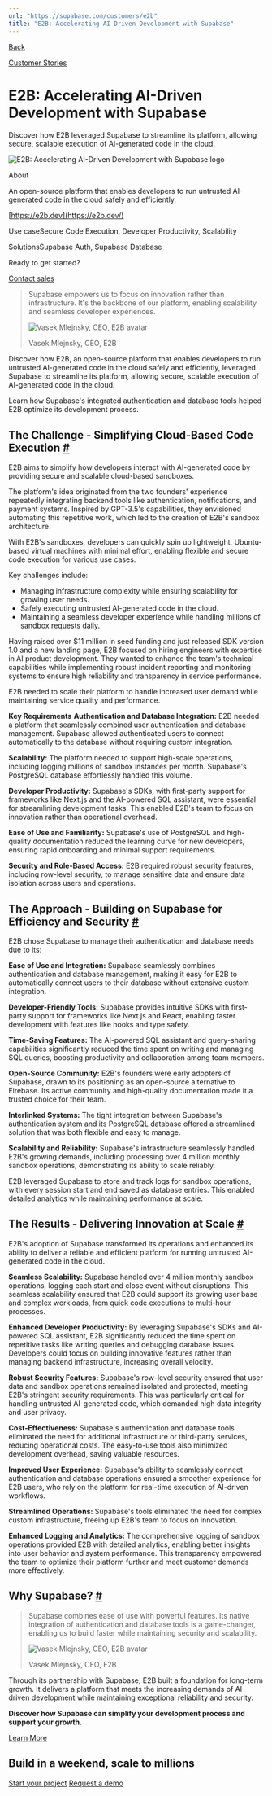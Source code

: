 ```yaml
---
url: "https://supabase.com/customers/e2b"
title: "E2B: Accelerating AI-Driven Development with Supabase"
---
```


[Back](https://supabase.com/customers)

[Customer Stories](https://supabase.com/customers)

# E2B: Accelerating AI-Driven Development with Supabase

Discover how E2B leveraged Supabase to streamline its platform, allowing secure, scalable execution of AI-generated code in the cloud.

![E2B: Accelerating AI-Driven Development with Supabase logo](https://supabase.com/_next/image?url=%2Fimages%2Fcustomers%2Flogos%2Fe2b.png&w=3840&q=75&dpl=dpl_7FY8EmFQ6G3YqautJ4Fvh1viLnvu)

About

An open-source platform that enables developers to run untrusted AI-generated code in the cloud safely and efficiently.

[https://e2b.dev](https://e2b.dev/)

Use caseSecure Code Execution, Developer Productivity, Scalability

SolutionsSupabase Auth, Supabase Database

Ready to get started?

[Contact sales](https://supabase.com/contact/enterprise)

> Supabase empowers us to focus on innovation rather than infrastructure. It's the backbone of our
> platform, enabling scalability and seamless developer experiences.
>
> ![Vasek Mlejnsky, CEO, E2B avatar](https://supabase.com/_next/image?url=%2Fimages%2Fblog%2Favatars%2Fvasek-mlejnsky.jpg&w=64&q=75&dpl=dpl_7FY8EmFQ6G3YqautJ4Fvh1viLnvu)
>
> Vasek Mlejnsky, CEO, E2B

Discover how E2B, an open-source platform that enables developers to run untrusted AI-generated code in the cloud safely and efficiently, leveraged Supabase to streamline its platform, allowing secure, scalable execution of AI-generated code in the cloud.

Learn how Supabase's integrated authentication and database tools helped E2B optimize its development process.

## The Challenge - Simplifying Cloud-Based Code Execution [\#](https://supabase.com/customers/e2b\#the-challenge---simplifying-cloud-based-code-execution)

E2B aims to simplify how developers interact with AI-generated code by providing secure and scalable cloud-based sandboxes.

The platform's idea originated from the two founders' experience repeatedly integrating backend tools like authentication, notifications, and payment systems. Inspired by GPT-3.5's capabilities, they envisioned automating this repetitive work, which led to the creation of E2B's sandbox architecture.

With E2B's sandboxes, developers can quickly spin up lightweight, Ubuntu-based virtual machines with minimal effort, enabling flexible and secure code execution for various use cases.

Key challenges include:

- Managing infrastructure complexity while ensuring scalability for growing user needs.
- Safely executing untrusted AI-generated code in the cloud.
- Maintaining a seamless developer experience while handling millions of sandbox requests daily.

Having raised over $11 million in seed funding and just released SDK version 1.0 and a new landing page, E2B focused on hiring engineers with expertise in AI product development. They wanted to enhance the team's technical capabilities while implementing robust incident reporting and monitoring systems to ensure high reliability and transparency in service performance.

E2B needed to scale their platform to handle increased user demand while maintaining service quality and performance.

**Key Requirements** **Authentication and Database Integration:** E2B needed a platform that seamlessly combined user authentication and database management. Supabase allowed authenticated users to connect automatically to the database without requiring custom integration.

**Scalability:** The platform needed to support high-scale operations, including logging millions of sandbox instances per month. Supabase's PostgreSQL database effortlessly handled this volume.

**Developer Productivity:** Supabase's SDKs, with first-party support for frameworks like Next.js and the AI-powered SQL assistant, were essential for streamlining development tasks. This enabled E2B's team to focus on innovation rather than operational overhead.

**Ease of Use and Familiarity:** Supabase's use of PostgreSQL and high-quality documentation reduced the learning curve for new developers, ensuring rapid onboarding and minimal support requirements.

**Security and Role-Based Access:** E2B required robust security features, including row-level security, to manage sensitive data and ensure data isolation across users and operations.

## The Approach - Building on Supabase for Efficiency and Security [\#](https://supabase.com/customers/e2b\#the-approach---building-on-supabase-for-efficiency-and-security)

E2B chose Supabase to manage their authentication and database needs due to its:

**Ease of Use and Integration:** Supabase seamlessly combines authentication and database management, making it easy for E2B to automatically connect users to their database without extensive custom integration.

**Developer-Friendly Tools:** Supabase provides intuitive SDKs with first-party support for frameworks like Next.js and React, enabling faster development with features like hooks and type safety.

**Time-Saving Features:** The AI-powered SQL assistant and query-sharing capabilities significantly reduced the time spent on writing and managing SQL queries, boosting productivity and collaboration among team members.

**Open-Source Community:** E2B's founders were early adopters of Supabase, drawn to its positioning as an open-source alternative to Firebase. Its active community and high-quality documentation made it a trusted choice for their team.

**Interlinked Systems:** The tight integration between Supabase's authentication system and its PostgreSQL database offered a streamlined solution that was both flexible and easy to manage.

**Scalability and Reliability:** Supabase's infrastructure seamlessly handled E2B's growing demands, including processing over 4 million monthly sandbox operations, demonstrating its ability to scale reliably.

E2B leveraged Supabase to store and track logs for sandbox operations, with every session start and end saved as database entries. This enabled detailed analytics while maintaining performance at scale.

## The Results - Delivering Innovation at Scale [\#](https://supabase.com/customers/e2b\#the-results---delivering-innovation-at-scale)

E2B's adoption of Supabase transformed its operations and enhanced its ability to deliver a reliable and efficient platform for running untrusted AI-generated code in the cloud.

**Seamless Scalability:** Supabase handled over 4 million monthly sandbox operations, logging each start and close event without disruptions. This seamless scalability ensured that E2B could support its growing user base and complex workloads, from quick code executions to multi-hour processes.

**Enhanced Developer Productivity:** By leveraging Supabase's SDKs and AI-powered SQL assistant, E2B significantly reduced the time spent on repetitive tasks like writing queries and debugging database issues. Developers could focus on building innovative features rather than managing backend infrastructure, increasing overall velocity.

**Robust Security Features:** Supabase's row-level security ensured that user data and sandbox operations remained isolated and protected, meeting E2B's stringent security requirements. This was particularly critical for handling untrusted AI-generated code, which demanded high data integrity and user privacy.

**Cost-Effectiveness:** Supabase's authentication and database tools eliminated the need for additional infrastructure or third-party services, reducing operational costs. The easy-to-use tools also minimized development overhead, saving valuable resources.

**Improved User Experience:** Supabase's ability to seamlessly connect authentication and database operations ensured a smoother experience for E2B users, who rely on the platform for real-time execution of AI-driven workflows.

**Streamlined Operations:** Supabase's tools eliminated the need for complex custom infrastructure, freeing up E2B's team to focus on innovation.

**Enhanced Logging and Analytics:** The comprehensive logging of sandbox operations provided E2B with detailed analytics, enabling better insights into user behavior and system performance. This transparency empowered the team to optimize their platform further and meet customer demands more effectively.

## Why Supabase? [\#](https://supabase.com/customers/e2b\#why-supabase)

> Supabase combines ease of use with powerful features. Its native integration of authentication and
> database tools is a game-changer, enabling us to build faster while maintaining security and
> scalability.
>
> ![Vasek Mlejnsky, CEO, E2B avatar](https://supabase.com/_next/image?url=%2Fimages%2Fblog%2Favatars%2Fvasek-mlejnsky.jpg&w=64&q=75&dpl=dpl_7FY8EmFQ6G3YqautJ4Fvh1viLnvu)
>
> Vasek Mlejnsky, CEO, E2B

Through its partnership with Supabase, E2B built a foundation for long-term growth. It delivers a platform that meets the increasing demands of AI-driven development while maintaining exceptional reliability and security.

**Discover how Supabase can simplify your development process and support your growth.**

[Learn More](https://forms.supabase.com/enterprise)

## Build in a weekend, scale to millions

[Start your project](https://supabase.com/dashboard) [Request a demo](https://supabase.com/contact/sales)